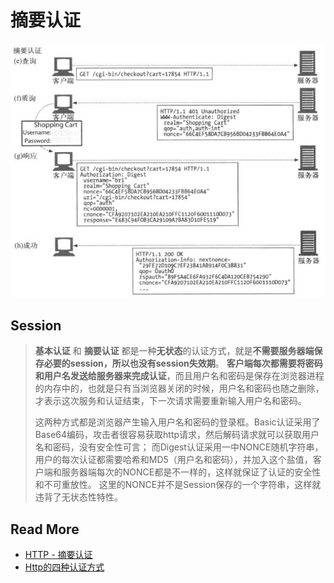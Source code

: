 
# 摘要认证

![](../images/摘要认证.jpg)

## Session

> **基本认证** 和 **摘要认证** 都是一种**无状态**的认证方式，就是**不需要服务器端保存必要的session，所以也没有session失效期**。
> **客户端每次都需要将密码和用户名发送给服务器来完成认证**，而且用户名和密码是保存在浏览器进程的内存中的，也就是只有当浏览器关闭的时候，用户名和密码也随之删除，才表示这次服务和认证结束，下一次请求需要重新输入用户名和密码。
> 
> 这两种方式都是浏览器产生输入用户名和密码的登录框。Basic认证采用了Base64编码，攻击者很容易获取http请求，然后解码请求就可以获取用户名和密码，没有安全性可言；
> 而Digest认证采用一中NONCE随机字符串，用户的每次认证都需要哈希和MD5（用户名和密码），并加入这个盐值，客户端和服务器端每次的NONCE都是不一样的，这样就保证了认证的安全性和不可重放性。
> 这里的NONCE并不是Session保存的一个字符串，这样就违背了无状态性特性。

## Read More
- [HTTP - 摘要认证](http://www.cnblogs.com/huey/p/5490759.html)
- [Http的四种认证方式](http://blog.csdn.net/u013177446/article/details/54135356)